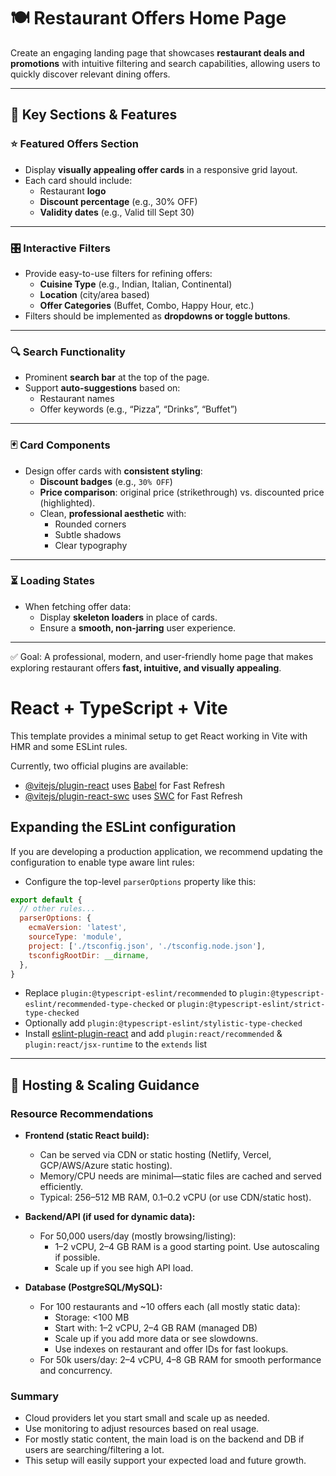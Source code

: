 # 🍽️ Restaurant Offers Home Page

Create an engaging landing page that showcases **restaurant deals and promotions** with intuitive filtering and search capabilities, allowing users to quickly discover relevant dining offers.

---

## 🎯 Key Sections & Features

### ⭐ Featured Offers Section
- Display **visually appealing offer cards** in a responsive grid layout.  
- Each card should include:  
  - Restaurant **logo**  
  - **Discount percentage** (e.g., 30% OFF)  
  - **Validity dates** (e.g., Valid till Sept 30)  

---

### 🎛️ Interactive Filters
- Provide easy-to-use filters for refining offers:
  - **Cuisine Type** (e.g., Indian, Italian, Continental)  
  - **Location** (city/area based)  
  - **Offer Categories** (Buffet, Combo, Happy Hour, etc.)  
- Filters should be implemented as **dropdowns or toggle buttons**.  

---

### 🔍 Search Functionality
- Prominent **search bar** at the top of the page.  
- Support **auto-suggestions** based on:
  - Restaurant names  
  - Offer keywords (e.g., “Pizza”, “Drinks”, “Buffet”)  

---

### 🃏 Card Components
- Design offer cards with **consistent styling**:
  - **Discount badges** (e.g., `30% OFF`)  
  - **Price comparison**: original price (strikethrough) vs. discounted price (highlighted).  
  - Clean, **professional aesthetic** with:
    - Rounded corners  
    - Subtle shadows  
    - Clear typography  

---

### ⏳ Loading States
- When fetching offer data:
  - Display **skeleton loaders** in place of cards.  
  - Ensure a **smooth, non-jarring** user experience.  

---

✅ Goal: A professional, modern, and user-friendly home page that makes exploring restaurant offers **fast, intuitive, and visually appealing**.

# React + TypeScript + Vite

This template provides a minimal setup to get React working in Vite with HMR and some ESLint rules.

Currently, two official plugins are available:

- [@vitejs/plugin-react](https://github.com/vitejs/vite-plugin-react/blob/main/packages/plugin-react/README.md) uses [Babel](https://babeljs.io/) for Fast Refresh
- [@vitejs/plugin-react-swc](https://github.com/vitejs/vite-plugin-react-swc) uses [SWC](https://swc.rs/) for Fast Refresh

## Expanding the ESLint configuration

If you are developing a production application, we recommend updating the configuration to enable type aware lint rules:

- Configure the top-level `parserOptions` property like this:

```js
export default {
  // other rules...
  parserOptions: {
    ecmaVersion: 'latest',
    sourceType: 'module',
    project: ['./tsconfig.json', './tsconfig.node.json'],
    tsconfigRootDir: __dirname,
  },
}
```

- Replace `plugin:@typescript-eslint/recommended` to `plugin:@typescript-eslint/recommended-type-checked` or `plugin:@typescript-eslint/strict-type-checked`
- Optionally add `plugin:@typescript-eslint/stylistic-type-checked`
- Install [eslint-plugin-react](https://github.com/jsx-eslint/eslint-plugin-react) and add `plugin:react/recommended` & `plugin:react/jsx-runtime` to the `extends` list

---

## 🚀 Hosting & Scaling Guidance

### Resource Recommendations
- **Frontend (static React build):**
  - Can be served via CDN or static hosting (Netlify, Vercel, GCP/AWS/Azure static hosting).
  - Memory/CPU needs are minimal—static files are cached and served efficiently.
  - Typical: 256–512 MB RAM, 0.1–0.2 vCPU (or use CDN/static host).

- **Backend/API (if used for dynamic data):**
  - For 50,000 users/day (mostly browsing/listing):
    - 1–2 vCPU, 2–4 GB RAM is a good starting point. Use autoscaling if possible.
    - Scale up if you see high API load.

- **Database (PostgreSQL/MySQL):**
  - For 100 restaurants and ~10 offers each (all mostly static data):
    - Storage: <100 MB
    - Start with: 1–2 vCPU, 2–4 GB RAM (managed DB)
    - Scale up if you add more data or see slowdowns.
    - Use indexes on restaurant and offer IDs for fast lookups.
  - For 50k users/day: 2–4 vCPU, 4–8 GB RAM for smooth performance and concurrency.

### Summary
- Cloud providers let you start small and scale up as needed.
- Use monitoring to adjust resources based on real usage.
- For mostly static content, the main load is on the backend and DB if users are searching/filtering a lot.
- This setup will easily support your expected load and future growth.
